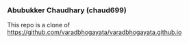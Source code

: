### Abubukker Chaudhary (chaud699)

This repo is a clone of https://github.com/varadbhogayata/varadbhogayata.github.io
